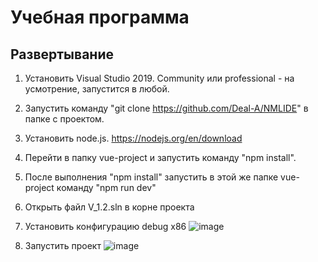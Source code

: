 # Учебная программа

## Развертывание
1. Установить Visual Studio 2019. Community или professional - на усмотрение, запустится в любой.
2. Запустить команду "git clone https://github.com/Deal-A/NMLIDE" в папке с проектом.
3. Установить node.js. https://nodejs.org/en/download
4. Перейти в папку vue-project и запустить команду "npm install".
5. После выполнения "npm install" запустить в этой же папке vue-project команду "npm run dev" 
6. Открыть файл V_1.2.sln в корне проекта
7. Установить конфигурацию debug x86
   ![image](https://github.com/Deal-A/NMLIDE/assets/167231073/ed720aae-9174-4dad-852e-ea80251b042e)

8. Запустить проект
  ![image](https://github.com/Deal-A/NMLIDE/assets/167231073/6bca90f4-20ee-48df-ae4d-da0d9e853ef7)


